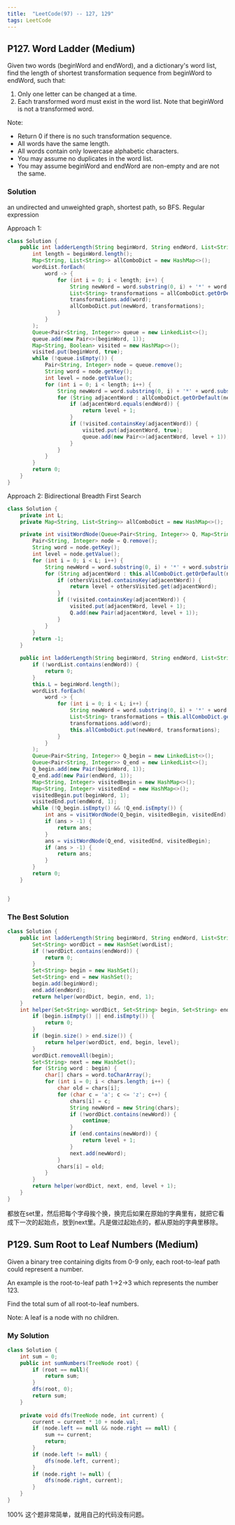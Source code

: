 ```yaml
---
title:  "LeetCode(97) -- 127, 129"
tags: LeetCode
---
```


## P127. Word Ladder (Medium)

Given two words (beginWord and endWord), and a dictionary's word list, find the length of shortest transformation sequence from beginWord to endWord, such that:

1. Only one letter can be changed at a time.
2. Each transformed word must exist in the word list. Note that beginWord is not a transformed word.

Note:

* Return 0 if there is no such transformation sequence.
* All words have the same length.
* All words contain only lowercase alphabetic characters.
* You may assume no duplicates in the word list.
* You may assume beginWord and endWord are non-empty and are not the same.

### Solution

an undirected and unweighted graph, shortest path, so BFS. Regular expression

Approach 1:

```java
class Solution {
    public int ladderLength(String beginWord, String endWord, List<String> wordList) {
        int length = beginWord.length();
        Map<String, List<String>> allComboDict = new HashMap<>();
        wordList.forEach(
            word -> {
                for (int i = 0; i < length; i++) {
                    String newWord = word.substring(0, i) + '*' + word.substring(i + 1, length);
                    List<String> transformations = allComboDict.getOrDefault(newWord, new ArrayList<>());
                    transformations.add(word);
                    allComboDict.put(newWord, transformations);
                }
            }
        );
        Queue<Pair<String, Integer>> queue = new LinkedList<>();
        queue.add(new Pair<>(beginWord, 1));
        Map<String, Boolean> visited = new HashMap<>();
        visited.put(beginWord, true);
        while (!queue.isEmpty()) {
            Pair<String, Integer> node = queue.remove();
            String word = node.getKey();
            int level = node.getValue();
            for (int i = 0; i < length; i++) {
                String newWord = word.substring(0, i) + '*' + word.substring(i + 1, length);
                for (String adjacentWord : allComboDict.getOrDefault(newWord, new ArrayList<>())) {
                    if (adjacentWord.equals(endWord)) {
                        return level + 1;
                    }
                    if (!visited.containsKey(adjacentWord)) {
                        visited.put(adjacentWord, true);
                        queue.add(new Pair<>(adjacentWord, level + 1));
                    }
                }
            }
        }
        return 0;
    }
}
```

Approach 2: Bidirectional Breadth First Search

```java
class Solution {
    private int L;
    private Map<String, List<String>> allComboDict = new HashMap<>();

    private int visitWordNode(Queue<Pair<String, Integer>> Q, Map<String, Integer> visited, Map<String, Integer> othersVisited) {
        Pair<String, Integer> node = Q.remove();
        String word = node.getKey();
        int level = node.getValue();
        for (int i = 0; i < L; i++) {
            String newWord = word.substring(0, i) + '*' + word.substring(i + 1, L);
            for (String adjacentWord : this.allComboDict.getOrDefault(newWord, new ArrayList<>())) {
                if (othersVisited.containsKey(adjacentWord)) {
                    return level + othersVisited.get(adjacentWord);
                }
                if (!visited.containsKey(adjacentWord)) {
                    visited.put(adjacentWord, level + 1);
                    Q.add(new Pair(adjacentWord, level + 1));
                }
            }
        }
        return -1;
    }

    public int ladderLength(String beginWord, String endWord, List<String> wordList) {
        if (!wordList.contains(endWord)) {
            return 0;
        }
        this.L = beginWord.length();
        wordList.forEach(
            word -> {
                for (int i = 0; i < L; i++) {
                    String newWord = word.substring(0, i) + '*' + word.substring(i + 1, L);
                    List<String> transformations = this.allComboDict.getOrDefault(newWord, new ArrayList<>());
                    transformations.add(word);
                    this.allComboDict.put(newWord, transformations);
                }
            }
        );
        Queue<Pair<String, Integer>> Q_begin = new LinkedList<>();
        Queue<Pair<String, Integer>> Q_end = new LinkedList<>();
        Q_begin.add(new Pair(beginWord, 1));
        Q_end.add(new Pair(endWord, 1));
        Map<String, Integer> visitedBegin = new HashMap<>();
        Map<String, Integer> visitedEnd = new HashMap<>();
        visitedBegin.put(beginWord, 1);
        visitedEnd.put(endWord, 1);
        while (!Q_begin.isEmpty() && !Q_end.isEmpty()) {
            int ans = visitWordNode(Q_begin, visitedBegin, visitedEnd);
            if (ans > -1) {
                return ans;
            }
            ans = visitWordNode(Q_end, visitedEnd, visitedBegin);
            if (ans > -1) {
                return ans;
            }
        }
        return 0;
    }


}
```

### The Best Solution

```java
class Solution {
    public int ladderLength(String beginWord, String endWord, List<String> wordList) {
        Set<String> wordDict = new HashSet(wordList);
		if (!wordDict.contains(endWord)) {
			return 0;
		}
		Set<String> begin = new HashSet();
		Set<String> end = new HashSet();
		begin.add(beginWord);
		end.add(endWord);
		return helper(wordDict, begin, end, 1);
    }
	int helper(Set<String> wordDict, Set<String> begin, Set<String> end, int level) {
		if (begin.isEmpty() || end.isEmpty()) {
			return 0;
		}
		if (begin.size() > end.size()) {
			return helper(wordDict, end, begin, level);
		}
		wordDict.removeAll(begin);
		Set<String> next = new HashSet();
		for (String word : begin) {
			char[] chars = word.toCharArray();
			for (int i = 0; i < chars.length; i++) {
				char old = chars[i];
				for (char c = 'a'; c <= 'z'; c++) {
					chars[i] = c;
					String newWord = new String(chars);
					if (!wordDict.contains(newWord)) {
						continue;
					}
					if (end.contains(newWord)) {
						return level + 1;
					}
					next.add(newWord);
				}
				chars[i] = old;
			}
		}
		return helper(wordDict, next, end, level + 1);
	}
}
```
都放在set里，然后把每个字母挨个换，换完后如果在原始的字典里有，就把它看成下一次的起始点，放到next里。凡是做过起始点的，都从原始的字典里移除。

## P129. Sum Root to Leaf Numbers (Medium)

Given a binary tree containing digits from 0-9 only, each root-to-leaf path could represent a number.

An example is the root-to-leaf path 1->2->3 which represents the number 123.

Find the total sum of all root-to-leaf numbers.

Note: A leaf is a node with no children.

### My Solution

```java
class Solution {
    int sum = 0;
    public int sumNumbers(TreeNode root) {
        if (root == null){
            return sum;
        }
        dfs(root, 0);
        return sum;
    }
    
    private void dfs(TreeNode node, int current) {
        current = current * 10 + node.val;
        if (node.left == null && node.right == null) {
            sum += current;
            return;
        }
        if (node.left != null) {
            dfs(node.left, current);
        }
        if (node.right != null) {
            dfs(node.right, current);
        }
    }
}
```
100%
这个题非常简单，就用自己的代码没有问题。

